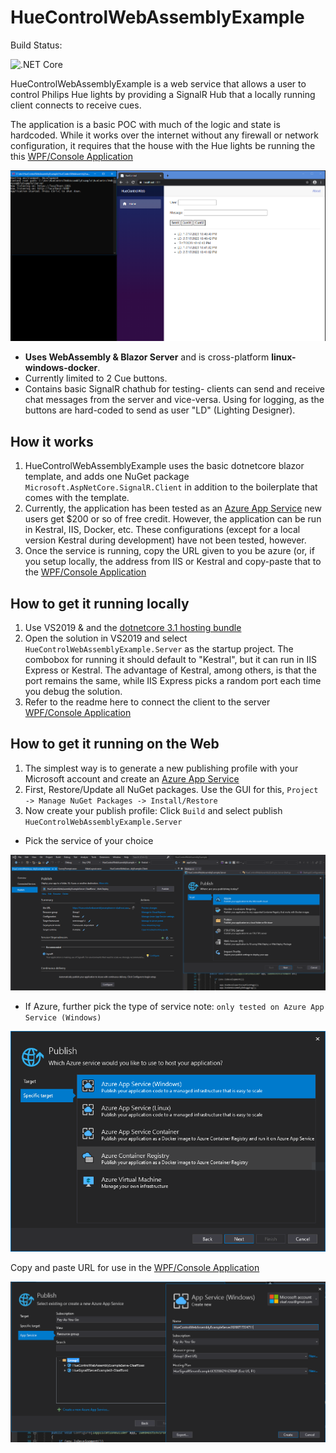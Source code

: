 # HueControlWebAssemblyExample

Build Status: 

![.NET Core](https://github.com/olaafrossi/HueControlWebAssemblyExample/workflows/.NET%20Core/badge.svg)

HueControlWebAssemblyExample is a web service that allows a user to control Philips Hue lights by providing a SignalR Hub that a locally running client connects to receive cues. 

The application is a basic POC with much of the logic and state is hardcoded. While it works over the internet without any firewall or network configuration, it requires that the house with the Hue lights be running the this [WPF/Console Application](https://github.com/olaafrossi/HueControlExample)

<p align="center">
<img src="https://github.com/olaafrossi/HueControlWebAssemblyExample/blob/master/Imgs/HueServer1.PNG"
  alt="UI image"
</p>

* **Uses WebAssembly & Blazor Server** and is cross-platform **linux-windows-docker**.
* Currently limited to 2 Cue buttons.
* Contains basic SignalR chathub for testing- clients can send and receive chat messages from the server and vice-versa. Using for logging, as the buttons are hard-coded to send as user "LD" (Lighting Designer).

## How it works

1. HueControlWebAssemblyExample uses the basic dotnetcore blazor template, and adds one NuGet package `Microsoft.AspNetCore.SignalR.Client` in addition to the         boilerplate that comes with the template.
2. Currently, the application has been tested as an [Azure App Service](https://azure.microsoft.com/en-us/services/app-service) new users get $200 or so of free credit. However, the application can be run in Kestral, IIS, Docker, etc. These configurations (except for a local version Kestral during development) have not been tested, however. 
3. Once the service is running, copy the URL given to you be azure (or, if you setup locally, the address from IIS or Kestral and copy-paste that to the [WPF/Console Application](https://github.com/olaafrossi/HueControlExample)

## How to get it running locally

1. Use VS2019 & and the [dotnetcore 3.1 hosting bundle](https://download.visualstudio.microsoft.com/download/pr/9b9f4a6e-aef8-41e0-90db-bae1b0cf4e34/4ab93354cdff8991d91a9f40d022d450/dotnet-hosting-3.1.6-win.exe)
2. Open the solution in VS2019 and select `HueControlWebAssemblyExample.Server` as the startup project. The combobox for running it should default to "Kestral", but it can run in IIS Express or Kestral. The advantage of Kestral, among others, is that the port remains the same, while IIS Express picks a random port each time you debug the solution. 
3. Refer to the readme here to connect the client to the server [WPF/Console Application](https://github.com/olaafrossi/HueControlExample)

## How to get it running on the Web

1. The simplest way is to generate a new publishing profile with your Microsoft account and create an [Azure App Service](https://azure.microsoft.com/en-us/services/app-service)
2. First, Restore/Update all NuGet packages. Use the GUI for this, `Project -> Manage NuGet Packages -> Install/Restore`
3. Now create your publish profile: Click `Build` and select publish `HueControlWebAssemblyExample.Server`

* Pick the service of your choice

<p align="left">
<img src="https://github.com/olaafrossi/HueControlWebAssemblyExample/blob/master/Imgs/HueServer3.PNG"
  alt="You will need to create a new profile"
</p>

* If Azure, further pick the type of service note: `only tested on Azure App Service (Windows)`

<p align="left">
<img src="https://github.com/olaafrossi/HueControlWebAssemblyExample/blob/master/Imgs/HueServer5.PNG"
  alt="Choose target type"
</p>

Copy and paste URL for use in the [WPF/Console Application](https://github.com/olaafrossi/HueControlExample)

<p align="lleft">
<img src="https://github.com/olaafrossi/HueControlWebAssemblyExample/blob/master/Imgs/HueServer6.PNG"
  alt="Setup Name, Subscription, Resource Group, and Hosting Plan"
</p>
